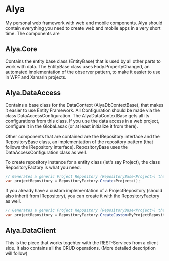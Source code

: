 # Alya
My personal web framework with web and mobile components.
Alya should contain everything you need to create web and mobile apps in a very short time.
The components are




## Alya.Core
  Contains the entity base class (EntityBase) that is used by all other parts to work with data.
  The EntityBase class uses Fody.PropertyChanged, an automated implementation of the observer pattern, 
  to make it easier to use in WPF and Xamarin projects.





## Alya.DataAccess
  Contains a base class for the DataContext (AlyaDbContextBase), that makes it easier to use Entity Framework.
  All Configuration should be made via the class DataAccessConfiguration. The AlyaDataContextBase gets all its configurations
  from this class. If you use the data access in a web project, configure it in the Global.asax (or at least initialize it 
  from there).
  
  Other components that are contained are the IRepository interface and the RepositoryBase class, an implementation of the
  repository pattern (that follows the IRepository interface). RepositoryBase uses the DataAccessConfiguration class as well.
  
  To create repository instance for a entity class (let's say Project), the class RepositoryFactory is what you need. 
  
  ```cs
  // Generates a generic Project Repository (RepositoryBase<Project>) that implements IRepository
  var projectRepository = RepositoryFactory.Create<Project>();
  ```
  
  If you already have a custom implementation of a ProjectRepository (should also inherit from IRepository), you can create it 
  with the RepositoryFactory as well.
  
  ```cs
  // Generates a generic Project Repository (RepositoryBase<Project>) that implements IRepository
  var projectRepository = RepositoryFactory.CreateCustom<MyProjectRepository>();
  ```




## Alya.DataClient
  This is the piece that works togehter with the REST-Services from a client side. It also contains all the CRUD operations.
  (More detailed description will follow)
